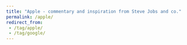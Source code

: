 ```yaml
---
title: "Apple - commentary and inspiration from Steve Jobs and co."
permalink: /apple/
redirect_from:
 - /tag/apple/
 - /tag/google/
---
```

